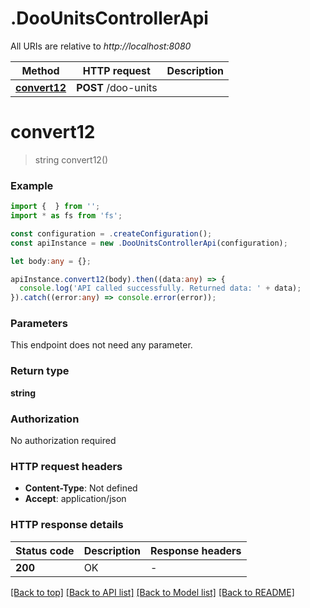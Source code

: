 # .DooUnitsControllerApi

All URIs are relative to *http://localhost:8080*

Method | HTTP request | Description
------------- | ------------- | -------------
[**convert12**](DooUnitsControllerApi.md#convert12) | **POST** /doo-units | 


# **convert12**
> string convert12()


### Example


```typescript
import {  } from '';
import * as fs from 'fs';

const configuration = .createConfiguration();
const apiInstance = new .DooUnitsControllerApi(configuration);

let body:any = {};

apiInstance.convert12(body).then((data:any) => {
  console.log('API called successfully. Returned data: ' + data);
}).catch((error:any) => console.error(error));
```


### Parameters
This endpoint does not need any parameter.


### Return type

**string**

### Authorization

No authorization required

### HTTP request headers

 - **Content-Type**: Not defined
 - **Accept**: application/json


### HTTP response details
| Status code | Description | Response headers |
|-------------|-------------|------------------|
**200** | OK |  -  |

[[Back to top]](#) [[Back to API list]](README.md#documentation-for-api-endpoints) [[Back to Model list]](README.md#documentation-for-models) [[Back to README]](README.md)


